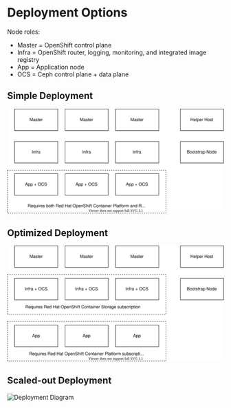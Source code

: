 # Deployment Options

Node roles:

* Master = OpenShift control plane
* Infra = OpenShift router, logging, monitoring, and integrated image registry
* App = Application node
* OCS = Ceph control plane + data plane

## Simple Deployment

![Deployment Diagram](ocs_on_vsphere_simple_deployment.svg "Deployment Diagram")

## Optimized Deployment

![Deployment Diagram](ocs_on_vsphere_optimized_deployment.svg "Deployment Diagram")

## Scaled-out Deployment

![Deployment Diagram](ocs_on_vsphere_scale_out_deployment.svg "Deployment Diagram")
